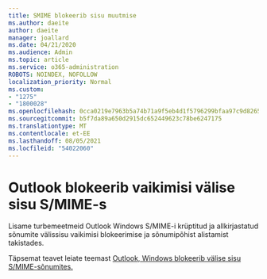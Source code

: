 ```yaml
---
title: SMIME blokeerib sisu muutmise
ms.author: daeite
author: daeite
manager: joallard
ms.date: 04/21/2020
ms.audience: Admin
ms.topic: article
ms.service: o365-administration
ROBOTS: NOINDEX, NOFOLLOW
localization_priority: Normal
ms.custom:
- "1275"
- "1800028"
ms.openlocfilehash: 0cca0219e7963b5a74b71a9f5eb4d1f5796299bfaa97c9d8265dcbf3f641b172
ms.sourcegitcommit: b5f7da89a650d2915dc652449623c78be6247175
ms.translationtype: MT
ms.contentlocale: et-EE
ms.lasthandoff: 08/05/2021
ms.locfileid: "54022060"
---
```

# <a name="outlook-will-now-default-block-external-content-in-smime"></a>Outlook blokeerib vaikimisi välise sisu S/MIME-s

Lisame turbemeetmeid Outlook Windows S/MIME-i krüptitud ja allkirjastatud sõnumite välissisu vaikimisi blokeerimise ja sõnumipõhist alistamist takistades.

Täpsemat teavet leiate teemast [Outlook, Windows blokeerib välise sisu S/MIME-sõnumites.](https://support.office.com/article/2d3a4af1-fe41-475f-a888-fc7b997d112e)